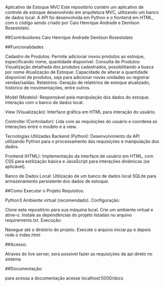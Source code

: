 Aplicativo de Estoque MVC
Este repositório contém um aplicativo de controle de estoque desenvolvido em arquitetura MVC, utilizando um banco de dados local. A API foi desenvolvida em Python e o frontend em HTML, 
com o código sendo criado por Caio Henrique Andrade e Denilson Rosestolato.

##Contribuidores
Caio Henrique Andrade
Denilson Rosestolato


##Funcionalidades

Cadastro de Produtos: Permite adicionar novos produtos ao estoque, especificando nome, quantidade disponível.
Consulta de Produtos: Visualização detalhada dos produtos cadastrados, possibilitando a busca por nome
Atualização de Estoque: Capacidade de alterar a quantidade disponível de produtos, seja para adicionar novas unidades ou registrar vendas/saídas.
Relatórios: Geração de relatórios de estoque atualizado, histórico de movimentações, entre outros.

Model (Modelo): Responsável pela manipulação dos dados do estoque. interação com o banco de dados local.

View (Visualização): Interface gráfica em HTML para interação do usuário.

Controller (Controlador): Lida com as requisições do usuário e coordena as interações entre o modelo e a view.

Tecnologias Utilizadas
Backend (Python): Desenvolvimento da API utilizando Python para o processamento das requisições e manipulação dos dados.

Frontend (HTML): Implementação da interface de usuário em HTML, com CSS para estilização básica e JavaScript para interações dinâmicas (se aplicável).

Banco de Dados Local: Utilização de um banco de dados local SQLite para armazenamento persistente dos dados de estoque.



##Como Executar o Projeto
Requisitos:

Python3
Ambiente virtual (recomendado).
Configuração:

Clone este repositório para sua máquina local.
Crie um ambiente virtual e ative-o.
Instale as dependências do projeto listadas no arquivo requirements.txt.
Execução:

Navegue até o diretório do projeto.
Execute o arquivo iniciar.py e depois rode o index.html

##Acesso:

Atraves do live server, sera possivel fazer as requisições da api direto no sistema

##Documentação:

para acessa a documentação acesse localhost:5000/docs
